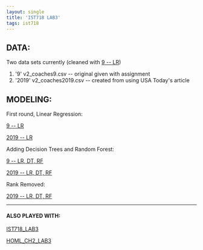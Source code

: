 ```yaml
---
layout: single
title: 'IST718 LAB3'
tags: ist718
---
```



## DATA:

Two data sets currently (cleaned with [9 -- LR](https://danielcaraway.github.io/html/IST718_LAB3_OS_toCSV.html))
1. '9' v2_coaches9.csv -- original given with assignment
2. '2019' v2_coaches2019.csv -- created from using USA Today's article

## MODELING:

First round, Linear Regression: 

[9 -- LR](https://danielcaraway.github.io/html/IST718_LAB3_EMI_coaches9_lr_dt_rf.html)

[2019 -- LR](https://danielcaraway.github.io/html/IST718_LAB3_EMI_coaches2019_lr_dt_rf.html)

Adding Decision Trees and Random Forest:

[9 -- LR, DT, RF](https://danielcaraway.github.io/html/IST718_LAB3_EMI_coaches9_lr_dt_rf.html)

[2019 -- LR, DT, RF](https://danielcaraway.github.io/html/IST718_LAB3_EMI_coaches2019_lr_dt_rf.html)

Rank Removed:

[2019 -- LR, DT, RF](https://danielcaraway.github.io/html/IST718_LAB3_EMI_2019_rankremoved.html)

---

#### ALSO PLAYED WITH:

[IST718_LAB3](https://danielcaraway.github.io/html/IST718_LAB3.html)

[HOML_CH2_LAB3](https://danielcaraway.github.io/html/HOML_CH2_LAB3.html)

